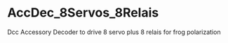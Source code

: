 # AccDec_8Servos_8Relais
Dcc Accessory Decoder to drive 8 servo plus 8 relais for frog polarization
